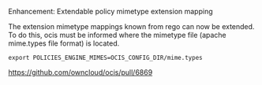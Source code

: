Enhancement: Extendable policy mimetype extension mapping

The extension mimetype mappings known from rego can now be extended.
To do this, ocis must be informed where the mimetype file (apache mime.types file format) is located.

`export POLICIES_ENGINE_MIMES=OCIS_CONFIG_DIR/mime.types`

https://github.com/owncloud/ocis/pull/6869
